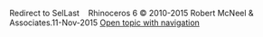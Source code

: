 ---
---

Redirect to SelLast&#160;
&#160;
Rhinoceros 6 © 2010-2015 Robert McNeel &amp; Associates.11-Nov-2015
 [Open topic with navigation](sellast.html) 

